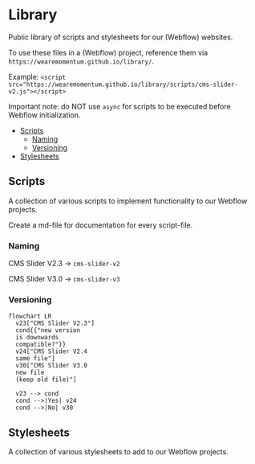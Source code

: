 # Library
Public library of scripts and stylesheets for our (Webflow) websites.

To use these files in a (Webflow) project, reference them via `https://wearemomentum.github.io/library/`.

Example: `<script src="https://wearemomentum.github.io/library/scripts/cms-slider-v2.js"></script>`

Important note: do NOT use `async` for scripts to be executed before Webflow initialization.

- [Scripts](#scripts)
  - [Naming](#naming)
  - [Versioning](#versioning)
- [Stylesheets](#stylesheets)

## Scripts
A collection of various scripts to implement functionality to our Webflow projects.

Create a md-file for documentation for every script-file.
### Naming
CMS Slider V2.3 -> `cms-slider-v2`

CMS Slider V3.0 -> `cms-slider-v3`
### Versioning
<!-- https://mermaid.js.org/intro/ -->
```mermaid
flowchart LR
  v23["CMS Slider V2.3"]
  cond{{"new version
  is downwards
  compatible?"}}
  v24["CMS Slider V2.4
  same file"]
  v30["CMS Slider V3.0
  new file
  (keep old file)"]

  v23 --> cond
  cond -->|Yes| v24
  cond -->|No| v30
```

## Stylesheets
A collection of various stylesheets to add to our Webflow projects.
